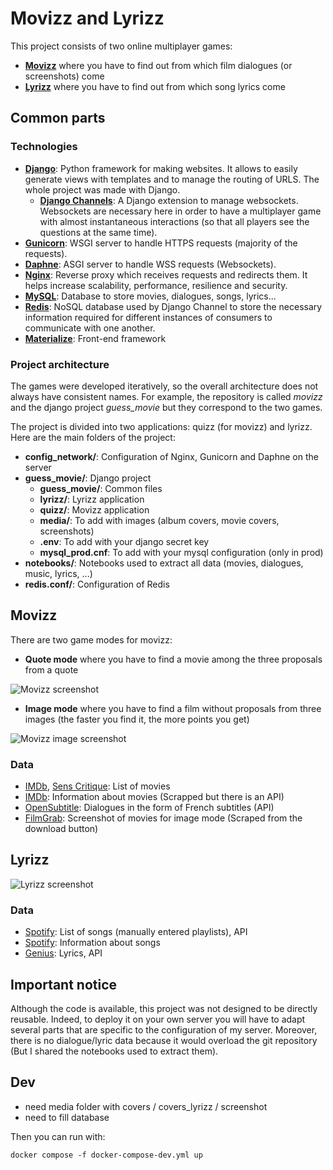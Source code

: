 # Movizz and Lyrizz
This project consists of two online multiplayer games:
- **[Movizz](https://movizz.fr)** where you have to find out from which film dialogues (or screenshots) come
- **[Lyrizz](https://movizz.fr/lyrizz/)** where you have to find out from which song lyrics come


## Common parts

### Technologies

- **[Django](https://www.djangoproject.com/)**: Python framework for making websites. It allows to easily generate views with templates and to manage the routing of URLS. The whole project was made with Django.
  - **[Django Channels](https://channels.readthedocs.io/en/stable/)**: A Django extension to manage websockets. Websockets are necessary here in order to have a multiplayer game with almost instantaneous interactions (so that all players see the questions at the same time).
- **[Gunicorn](https://gunicorn.org/)**: WSGI server to handle HTTPS requests (majority of the requests).
- **[Daphne](https://github.com/django/daphne)**: ASGI server to handle WSS requests (Websockets).
- **[Nginx](https://www.nginx.com/)**: Reverse proxy which receives requests and redirects them. It helps increase scalability, performance, resilience and security.
- **[MySQL](https://www.mysql.com/)**: Database to store movies, dialogues, songs, lyrics...
- **[Redis](https://redis.io/)**: NoSQL database used by Django Channel to store the necessary information required for different instances of consumers to communicate with one another.
- **[Materialize](https://materializecss.com/)**: Front-end framework

### Project architecture
The games were developed iteratively, so the overall architecture does not always have consistent names.
For example, the repository is called _movizz_ and the django project _guess\_movie_ but they correspond to the two games.

The project is divided into two applications: quizz (for movizz) and lyrizz. Here are the main folders of the project:

- **config_network/**: Configuration of Nginx, Gunicorn and Daphne on the server
- **guess_movie/**: Django project
  - **guess_movie/**: Common files
  - **lyrizz/**: Lyrizz application
  - **quizz/**: Movizz application
  - **media/**: To add with images (album covers, movie covers, screenshots)
  - **.env**: To add with your django secret key
  - **mysql_prod.cnf**: To add with your mysql configuration (only in prod)
- **notebooks/**: Notebooks used to extract all data (movies, dialogues, music, lyrics, ...)
- **redis.conf/**: Configuration of Redis


## Movizz
There are two game modes for movizz: 
- **Quote mode** where you have to find a movie among the three proposals from a quote

![Movizz screenshot](assets/images/movizz_screenshot.png)

- **Image mode** where you have to find a film without proposals from three images (the faster you find it, the more points you get)

![Movizz image screenshot](assets/images/movizz_image_screenshot.png)


### Data
- [IMDb](https://www.imdb.com/), [Sens Critique](https://www.senscritique.com/): List of movies
- [IMDb](https://www.imdb.com/): Information about movies (Scrapped but there is an API)
- [OpenSubtitle](https://www.opensubtitles.org/fr): Dialogues in the form of French subtitles (API)
- [FilmGrab](https://film-grab.com/): Screenshot of movies for image mode (Scraped from the download button)

## Lyrizz
![Lyrizz screenshot](assets/images/lyrizz_screenshot.png)
### Data
- [Spotify](https://www.spotify.com/): List of songs (manually entered playlists), API
- [Spotify](https://www.spotify.com/): Information about songs
- [Genius](https://genius.com/): Lyrics, API

## Important notice
Although the code is available, this project was not designed to be directly reusable.
Indeed, to deploy it on your own server you will have to adapt several parts that are specific to the configuration of my server.
Moreover, there is no dialogue/lyric data because it would overload the git repository (But I shared the notebooks used to extract them).


## Dev
- need media folder with covers / covers_lyrizz / screenshot
- need to fill database

Then you can run with:
```
docker compose -f docker-compose-dev.yml up
```